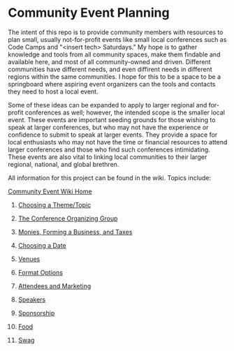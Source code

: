 # Community Event Planning
The intent of this repo is to provide community members with resources to plan small, usually not-for-profit events like small local conferences such as Code Camps and "&lt;insert tech&gt; Saturdays." My hope is to gather knowledge and tools from all community spaces, make them findable and available here, and most of all community-owned and driven. Different communities have different needs, and even diffirent needs in different regions within the same communities. I hope for this to be a space to be a springboard where aspiring event organizers can the tools and contacts they need to host a local event.

Some of these ideas can be expanded to apply to larger regional and for-profit conferences as well; however, the intended scope is the smaller local event. These events are important seeding grounds for those wishing to speak at larger conferences, but who may not have the experience or confidence to submit to speak at larger events. They provide a space for local enthusiasts who may not have the time or financial resources to attend larger conferences and those who find such conferences intimidating. These events are also vital to linking local communities to their larger regional, national, and global brethren.

All information for this project can be found in the wiki. Topics include:<br>

[Community Event Wiki Home][Home]

1. [Choosing a Theme/Topic][Choosing a Theme/Topic]

2. [The Conference Organizing Group][The Conference Organizing Group]

3. [Monies, Forming a Business, and Taxes][Monies, Forming a Business, and Taxes]

4. [Choosing a Date][Choosing a Date]  

5. [Venues][Venues]

6. [Format Options][Format Options]

7. [Attendees and Marketing][Attendees and Marketing]

8. [Speakers][Speakers]

9. [Sponsorship][Sponsorship]

10. [Food][Food]

11. [Swag][Swag]

[Home]: https://github.com/TashasEv/CommunityEventPlanning/wiki
[Choosing a Theme/Topic]: https://github.com/TashasEv/CommunityEventPlanning/wiki/1.0-Choosing-a-Theme-Topic
[The Conference Organizing Group]: https://github.com/TashasEv/CommunityEventPlanning/wiki/2.0-The-Conference-Organizing-Group
[Monies, Forming a Business, and Taxes]: https://github.com/TashasEv/CommunityEventPlanning/wiki/3.-Monies,-Forming-a-Business,-and-Taxes
[Choosing a Date]: https://github.com/TashasEv/CommunityEventPlanning/wiki/4.-Choosing-a-Date
[Format Options]: https://github.com/TashasEv/CommunityEventPlanning/wiki/5.-Format-Options
[Venues]: https://github.com/TashasEv/CommunityEventPlanning/wiki/6.-Venues
[Attendees and Marketing]: https://github.com/TashasEv/CommunityEventPlanning/wiki/7.-Attendees-and-Marketing
[Speakers]: https://github.com/TashasEv/CommunityEventPlanning/wiki/8.-Speakers
[Sponsorship]: https://github.com/TashasEv/CommunityEventPlanning/wiki/9.-Sponsorship
[Food]: https://github.com/TashasEv/CommunityEventPlanning/wiki/10.0-Food
[Swag]: https://github.com/TashasEv/CommunityEventPlanning/wiki/11.0-Swag-Prizes




